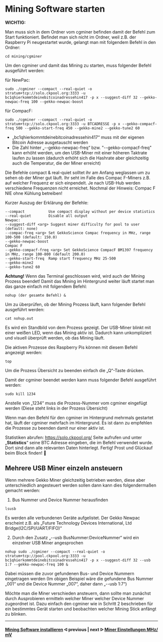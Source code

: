 # Mining Software starten

**WICHTIG:**

Man muss sich in dem Ordner vom cgminer befinden damit der Befehl zum Start funktioniert. Befindet man sich nicht im Ordner, weil z.B. der Raspberry Pi neugestartet wurde, gelangt man mit folgendem Befehl in den Ordner:
```
cd mining/cgminer
```
Um den cgminer und damit das Mining zu starten, muss folgender Befehl ausgeführt werden:

für NewPac:
```
sudo ./cgminer --compact --real-quiet -o stratum+tcp://solo.ckpool.org:3333 -u bc1qhierkommtdeinebitcoinadressehin417 -p x --suggest-diff 32 --gekko-newpac-freq 100 --gekko-newpac-boost
```
für CompacF:
```
sudo ./cgminer --compact --real-quiet -o stratum+tcp://solo.ckpool.org:3333 -u BTCADRESSE -p x --gekko-compacf-freq 500 --gekko-start-freq 450 --gekko-mine2 --gekko-tune2 60
```
- „bc1qhierkommtdeinebitcoinadressehin417“ muss mit der eigenen Bitcoin Adresse ausgetauscht werden
- Die Zahl hinter „--gekko-newpac-freq“ bzw. "--gekko-compacf-freq" kann erhöht werden, um den USB-Miner mit einer höheren Taktrate laufen zu lassen (dadurch erhöht sich die Hashrate aber gleichzeitig auch die Temperatur, die der Miner erreicht)

Die Befehle compact & real-quiet solltet ihr am Anfang weglassen um zu sehen ob der Miner gut läuft. Ihr seht im Falle des Compac F-Miners z.B. auf welcher Frequenz er sich einpendelt. Je nach USB-Hub werden verschiedene Frequenzen nicht erreichet. Nochmal der Hinweis: Compac F NIE ohne Kühlung betreiben!

Kurzer Auszug der Erklärung der Befehle:
```
--compact           Use compact display without per device statistics
--real-quiet        Disable all output
Newpac:
--suggest-diff <arg> Suggest miner difficulty for pool to user (default: none)
--compac-freq <arg> Set GekkoScience Compac frequency in MHz, range 100-500 (default: 150.0)
--gekko-newpac-boost
Compac F
--gekko-compacf-freq <arg> Set GekkoScience CompacF BM1397 frequency in MHz, range 100-800 (default 200.0)
--gekko-start-freq  Ramp start frequency MHz 25-500 
--gekko-mine2 
--gekko-tune2 60
```
**Achtung!** Wenn das Terminal geschlossen wird, wird auch der Mining Prozess beendet!
Damit das Mining im Hintergrund weiter läuft startet man das ganze einfach mit folgendem Befehl:
```
nohup (der gesamte Befehl) &
```
Um zu überprüfen, ob der Mining Prozess läuft, kann folgender Befehl ausgeführt werden:
```
cat nohup.out
```
Es wird ein Standbild von dem Prozess gezeigt.
Der USB-Miner blinkt mit einer weißen LED, wenn das Mining aktiv ist. Dadurch kann unkompliziert und visuell überprüft werden, ob das Mining läuft.

Die aktiven Prozesse des Raspberry Pis können mit diesem Befehl angezeigt werden:
```
top
```
Um die Prozess Übersicht zu beenden einfach die „Q“-Taste drücken.

Damit der cgminer beendet werden kann muss folgender Befehl ausgeführt werden:
```
sudo kill 1234
```
Anstelle von „1234“ muss die Prozess-Nummer vom cgminer eingefügt werden (Diese steht links in der Prozess Übersicht)

Wenn man den Befehl für den cgminer im Hintergrund mehrmals gestartet hat, läuft der cgminer mehrfach im Hintergrund. Es ist dann zu empfehlen die Prozesse zu beenden damit nur einer aktiv ist.

Statistiken abrufen:
https://solo.ckpool.org/
Seite aufrufen und unter „**Statistics**“ seine BTC Adresse eingeben, die im Befehl verwendet wurde. Dort sind dann alle relevanten Daten hinterlegt.
Fertig! Prost und Glückauf beim Block finden! 👷

## Mehrere USB Miner einzeln ansteuern
Wenn mehrere Gekko Miner gleichzeitig betrieben werden, diese aber unterschiedlich angesteuert werden sollen dann kann dies folgendermaßen gemacht werden:
1.	Bus Nummer und Device Nummer herausfinden
```
lsusb
```
Es werden alle verbundenen Geräte aufgelistet. Der Gekko Newpac erscheint z.B. als „Future Technology Devices International, Ltd Bridge(I2C/SPI/UART/FIFO)“

2.	Durch den Zusatz „--usb BusNummer:DeviceNummer“ wird ein einzelner USB Miner angesprochen
```
nohup sudo ./cgminer --compact --real-quiet -o stratum+tcp://pool.ckpool.org:3333 -u bc1qhierkommtdeinebitcoinadressehin417 -p x --suggest-diff 32 --usb 1:7 --gekko-newpac-freq 100 &
```

Dabei müssen die zuvor gefundenen Bus- und Device Nummern eingetragen werden (Im obigen Beispiel wäre die gefundene Bus Nummer „001“ und die Device Nummer „007“, daher dann „--usb 1:7“)

Möchte man die Miner verschieden ansteuern, dann sollte man zunächst durch Ausprobieren ermitteln welcher Miner welcher Device Nummer zugeordnet ist. Dazu einfach den cgminer wie in Schritt 2 beschrieben für ein bestimmtes Gerät starten und beobachten welcher Mining Stick anfängt zu blinken.

---

####  [Mining Software installieren](/install_miner.md)  ᐊ  previous | next  ᐅ  [Miner Einstellungen MHz/ mV](/miner-settings.md)
